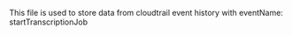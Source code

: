 This file is used to store data from cloudtrail event history with eventName: startTranscriptionJob
